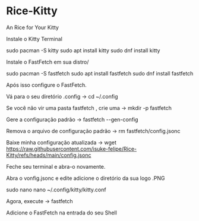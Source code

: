 # Rice-Kitty
An Rice for Your Kitty

Instale o Kitty Terminal

sudo pacman -S kitty
sudo apt install kitty
sudo dnf install kitty

Instale o FastFetch em sua distro/

sudo pacman -S fastfetch
sudo apt install fastfetch
sudo dnf install fastfetch

Após isso configure o FastFetch.

Vá para o seu diretório .config → cd ~/.config

Se você não vir uma pasta fastfetch , crie uma → mkdir -p fastfetch

Gere a configuração padrão → fastfetch --gen-config

Remova o arquivo de configuração padrão → rm fastfetch/config.jsonc

Baixe minha configuração atualizada → wget https://raw.githubusercontent.com/isuke-felipe/Rice-Kitty/refs/heads/main/config.jsonc

Feche seu terminal e abra-o novamente.

Abra o vonfig.jsonc e edite adicione o diretório da sua logo .PNG

sudo nano nano ~/.config/kitty/kitty.conf

Agora, execute → fastfetch

Adicione o FastFetch na entrada do seu Shell

